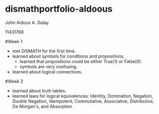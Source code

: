 # dismathportfolio-aldoous
John Aldous A. Galay

11431768

#Week 1
- met DISMATH for the first time.
- learned about symbols for conditions and propositions.
  - learned that propositions could be either True(1) or False(0).
  - symbols are very confusing.
- learned about logical connectives.

#Week 2
- learned about truth tables.
- learned laws for logical equivalences: Identity, Domination, Negation, Double Negation, Idempotent, Commutative, Associative, Distributive, De Morgan's, and Absorption
